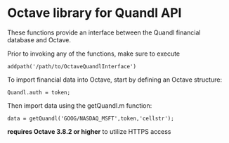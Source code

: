 Octave library for Quandl API
==============

These functions provide an interface between the Quandl financial database and Octave.

Prior to invoking any of the functions, make sure to execute

	addpath('/path/to/OctaveQuandlInterface')

To import financial data into Octave, start by defining an Octave structure:

	Quandl.auth = token;

Then import data using the getQuandl.m function:

	data = getQuandl('GOOG/NASDAQ_MSFT',token,'cellstr');

**requires Octave 3.8.2 or higher** to utilize HTTPS access